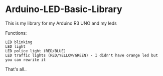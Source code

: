 # Arduino-LED-Basic-Library

This is my library for my Arduino R3 UNO and my leds

Functions:

    LED blinking
    LED light
    LED police light (RED/BLUE)
    LED traffic lights (RED/YELLOW/GREEN) - I didn't have orange led but you can rewrite it

That's all..
